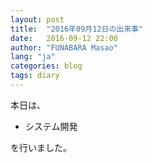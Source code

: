 ```yaml
---
layout: post
title:  "2016年09月12日の出来事"
date:   2016-09-12 22:00
author: "FUNABARA Masao"
lang: "ja"
categories: blog
tags: diary
---
```


本日は、

* システム開発

を行いました。
